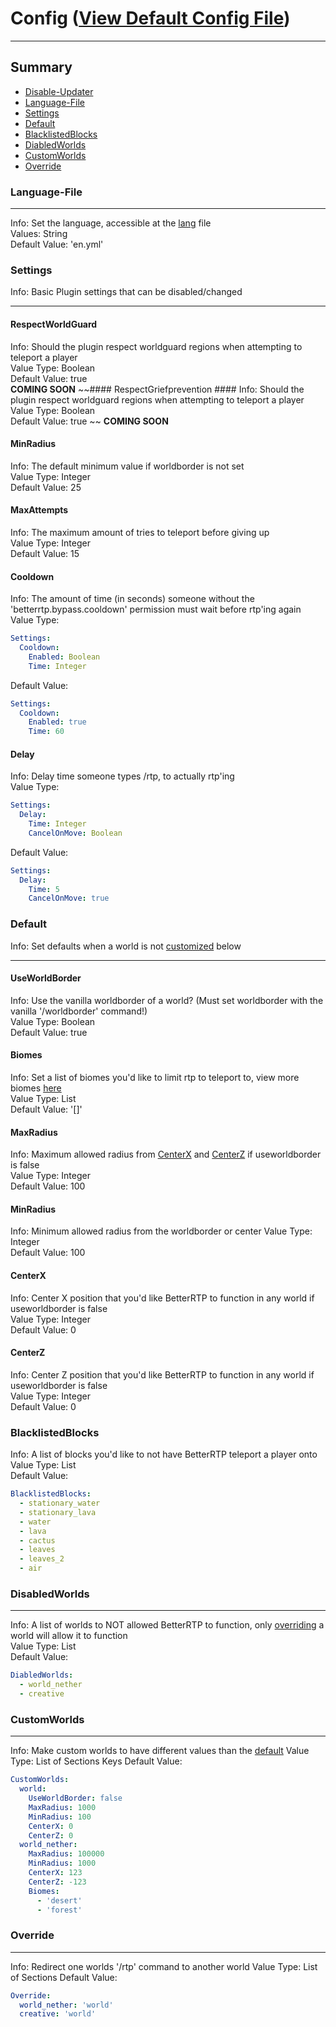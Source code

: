 # Config ([View Default Config File](files/config.yml))
***
## Summary ##
- [Disable-Updater](#disable-updater)
- [Language-File](#language-file)
- [Settings](#settings)
- [Default](#default)
- [BlacklistedBlocks](#blacklistedblocks)
- [DiabledWorlds](#disabledworlds)
- [CustomWorlds](#customworlds)
- [Override](#override)

### Language-File ###
***
Info: Set the language, accessible at the [lang](files/lang) file  
Values: String  
Default Value: 'en.yml'

### Settings ###
Info: Basic Plugin settings that can be disabled/changed
***
  #### RespectWorldGuard ####
  Info: Should the plugin respect worldguard regions when attempting to teleport a player  
  Value Type: Boolean  
  Default Value: true  
  **COMING SOON**
  ~~#### RespectGriefprevention ####
  Info: Should the plugin respect worldguard regions when attempting to teleport a player  
  Value Type: Boolean  
  Default Value: true  ~~
  **COMING SOON**
  #### MinRadius ####
  Info: The default minimum value if worldborder is not set  
  Value Type: Integer  
  Default Value: 25  
  #### MaxAttempts ####
  Info: The maximum amount of tries to teleport before giving up  
  Value Type: Integer  
  Default Value: 15
  #### Cooldown ####
  Info: The amount of time \(in seconds\) someone without the 'betterrtp.bypass.cooldown' permission must wait before rtp'ing again  
  Value Type:
  ```yaml
  Settings:
    Cooldown:
      Enabled: Boolean  
      Time: Integer
  ```
  Default Value: 
  ```yaml 
  Settings:
    Cooldown:
      Enabled: true 
      Time: 60
  ```
  #### Delay ####
  Info: Delay time someone types /rtp, to actually rtp'ing  
  Value Type:   
  ```yaml
  Settings:
    Delay:
      Time: Integer
      CancelOnMove: Boolean
  ```
  Default Value:  
  ```yaml
  Settings:
    Delay:
      Time: 5
      CancelOnMove: true
  ```
  
### Default ###
Info: Set defaults when a world is not [customized](#customworlds) below
***
  #### UseWorldBorder ####
  Info: Use the vanilla worldborder of a world? \(Must set worldborder with the vanilla '/worldborder' command!\)  
  Value Type: Boolean  
  Default Value: true
  #### Biomes ####
  Info: Set a list of biomes you'd like to limit rtp to teleport to, view more biomes [here](https://hub.spigotmc.org/javadocs/bukkit/org/bukkit/block/Biome.html)  
  Value Type: List  
  Default Value: '[]'
  #### MaxRadius ####
  Info: Maximum allowed radius from [CenterX](#centerx) and [CenterZ](#centerz) if useworldborder is false  
  Value Type: Integer  
  Default Value: 100
  #### MinRadius ####
  Info: Minimum allowed radius from the worldborder or center
  Value Type: Integer  
  Default Value: 100
  #### CenterX ####
  Info: Center X position that you'd like BetterRTP to function in any world if useworldborder is false  
  Value Type: Integer  
  Default Value: 0
  #### CenterZ ####
  Info: Center Z position that you'd like BetterRTP to function in any world if useworldborder is false  
  Value Type: Integer  
  Default Value: 0

### BlacklistedBlocks ###
Info: A list of blocks you'd like to not have BetterRTP teleport a player onto  
Value Type: List  
Default Value:
```yaml
BlacklistedBlocks:
  - stationary_water
  - stationary_lava
  - water
  - lava
  - cactus
  - leaves
  - leaves_2
  - air
```

### DisabledWorlds ###
***
Info: A list of worlds to NOT allowed BetterRTP to function, only [overriding](#override) a world will allow it to function  
Value Type: List  
Default Value:
```yaml
DiabledWorlds:
  - world_nether
  - creative
```

### CustomWorlds ###
***
Info: Make custom worlds to have different values than the [default](#default)
Value Type: List of Sections Keys
Default Value:
```yaml
CustomWorlds:
  world:
    UseWorldBorder: false
    MaxRadius: 1000
    MinRadius: 100
    CenterX: 0
    CenterZ: 0
  world_nether:
    MaxRadius: 100000
    MinRadius: 1000
    CenterX: 123
    CenterZ: -123
    Biomes:
      - 'desert'
      - 'forest'
```
  
### Override ###
***
Info: Redirect one worlds '/rtp' command to another world
Value Type: List of Sections
Default Value:
```yaml
Override:
  world_nether: 'world'
  creative: 'world'
```
